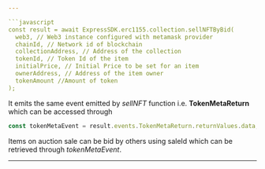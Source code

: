 ```yaml
---

```javascript
const result = await ExpressSDK.erc1155.collection.sellNFTByBid(
  web3, // Web3 instance configured with metamask provider
  chainId, // Network id of blockchain
  collectionAddress, // Address of the collection
  tokenId, // Token Id of the item
  initialPrice, // Initial Price to be set for an item
  ownerAddress, // Address of the item owner
  tokenAmount //Amount of token
);
```

It emits the same event emitted by _sellNFT_ function i.e. **TokenMetaReturn** which can be accessed through

```javascript
const tokenMetaEvent = result.events.TokenMetaReturn.returnValues.data;
```

Items on auction sale can be bid by others using saleId which can be retrieved through _tokenMetaEvent_.

---
```

